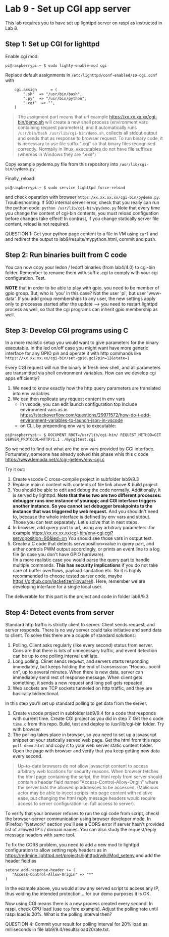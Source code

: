 # Lab 9 - Set up CGI app server

This lab requires you to have set up lighttpd server on raspi as instructed in Lab 8.

## Step 1: Set up CGI for lighttpd

Enable cgi mod:
```
pi@raspberrypi:~ $ sudo lighty-enable-mod cgi
```

Replace default assignments in `/etc/lighttpd/conf-enabled/10-cgi.conf` with 
```
    cgi.assign      = (
        ".sh"  => "/usr/bin/bash",
        ".py"  => "/usr/bin/python",
        ".cgi"  => "",
    )
```
> The assigment part means that url example https://xx.xx.xx.xx/cgi-bin/demo.sh will create a new shell process (environment vars containing request parameters), and it automatically runs `/usr/bin/bash /usr/lib/cgi-bin/demo.sh`, collects all stdout output and sends that as response to browser request.
> To run binary code, it is necessary to use file suffix ".cgi" so that binary files recognised correctly. Normally in linux, executables do not have file suffixes (whereas in Windows they are ".exe")

Copy example pydemo.py file from this repository into `/usr/lib/cgi-bin/pydemo.py` 

Finally, reload:
```
pi@raspberrypi:~ $ sudo service lighttpd force-reload
```
and check operation with browser `https:/xx.xx.xx.xx/cgi-bin/pydemo.py`.  
Troubleshooting: If 500 internal server error, check that you really can run the python code: `python /usr/lib/cgi-bin/pydemo.py` 
Note that every time you change the content of cgi-bin contents, you must reload configuation before changes take effect! In contrast, if you change statically server file content, reload is not required.

QUESTION 1: Get your python page content to a file in VM using `curl` and and redirect the output to lab9/results/mypython.html, commit and push. 

## Step 2: Run binaries built from C code

You can now copy your ledon / ledoff binaries (from lab4/4.0) to cgi-bin folder. Remember to rename them with suffix .cgi to comply with your cgi configuration. Test.

**NOTE** that in order to be able to play with gpio, you need to be member of gpio group. But, who is 'you' in this case? Not the user 'pi', but user 'www-data'. If you add group memberships to any user, the new settings apply only to processes started after the update --> you need to restart lighttpd process as well, so that the cgi programs can inherit gpio membership as well. 

## Step 3: Develop CGI programs using C

In a more realistic setup you would want to give parameters for the binary executable. In the led on/off case you might want have more generic interface for any GPIO pin and operate it with http commands like `https://xx.xx.xx.xx/cgi-bin/set-gpio.gci?pin=12&state=1`

Every CGI request will run the binary in fresh new shell, and all parameters are transmitted via shell environment variables. How can we develop cgi apps efficiently?
1. We need to know exactly how the http query parameters are translated into env variables
2. We can then replicate any request content in env vars 
    - in vscode, you can edit launch configuration top include environment vars as in https://stackoverflow.com/questions/29971572/how-do-i-add-environment-variables-to-launch-json-in-vscode
    - on CLI, by prepending env vars to executable:
```
pi@raspberrypi:~ $ DOCUMENT_ROOT=/usr/lib/cgi-bin/ REQUEST_METHOD=GET SERVER_PROTOCOL=HTTP/1.1 ./mycgitest.cgi
```

So we need to find out what are the env vars provided by CGI interface. Fortunately, someone has already solved this phase whis this c code 
https://www.lemoda.net/c/cgi-getenv/env-cgi.c

Try it out:
1. Create vscode C cross-compile project in subfolder lab9/9.3
2. Replace main.c content with contents of file link above & build project. 
3. You should be able to edit and debug the code normally. Additionally, it is served by lighttpd. **Note that these two are two different processes: debugger runs one instance of yourapp; and CGI interface triggers another instance. So you cannot set debugger breakpoints to the instance that was triggered by web request.**  And you shouldn't need to, because the whole interface is defined by env vars and stdout. Those you can test separately. Let's solve that in next steps.
4. In browser, add query part to url, using any arbitrary parameters: for example https://xx.xx.xx.xx/cgi-bin/env-cgi.cgi?servoposition=90&led=on You should see those vars in output text.
5. Create a C code that detects servoposition=value in query part, and either controls PWM output accordingly, or prints an event line to a log file (in case you don't have GPIO hardware).   
(In a more realistic case you would parse the query part to handle multiple commands. **This has security implications** if you do not take care of buffer overflows, payload sanitation etc. So it is highly recommended to choose tested parser code, maybe https://github.com/jacketizer/libyuarel). Here, remember we are developing interface for a single local user.

The deliverable for this part is the project and code in folder lab9/9.3

## Step 4: Detect events from server

Standard http traffic is strictly client to server. Client sends request, and server responds. There is no way server could take initiative and send data to client. To solve this there are a couple of standard solutions:
1. Polling. Client asks regularly (like every second) status from server. Cons are that there is lots of unnecessary traffic, and event detection can be up to one polling interval unit late.
2. Long polling. Clinet sends request, and servers starts responding immediately, but keeps holding the end of transmission "Hoooo...ooold on", up to several minutes. When there is new data, server can immediately send rest of response message. When client gets something, it sends a new request and long poll gets repeated.
3. Web sockets are TCP sockets tunneled on http traffic, and they are basically bidirectional.

In this step you'll set up standard polling to get data from the server.
1. Create vscode project in subfolder lab9/9.4 for a code that responds with current time. Create CGI project as you did in step 7.  Get the c code `time.c` from this repo. Build, test and deploy to /usr/lib/cgi-bin folder. Try with browser.
2. The polling takes place in browser, so you need to set up a javascript snippet on your statically served web page. Get the html from this repo `poll-demo.html` and copy it to your web server static content folder. Open the page with browser and verify that you keep getting new data every second.  

> Up-to-date browsers do not allow javascript content to access arbitrary web locations for security reasons. When browser fetches the html page containing the script, the html reply from server should contain a header field named "Access-Control-Allow-Origin" where the server lists the allowed ip addresses to be accessed. (Malicious actor may be able to inject scripts into page content with relative ease, but changing the html reply message headers would require access to server configuration i.e. full access to server).  

To verify that your browser refuses to run the cgi code from script, checkl the browser-server communication using browser developer mode. In (Firefox) "Network" section you'll see a CORS error if server hasn't provided list of allowed IP's / domain names. You can also study the request/reply message headers with same tool.

To fix the CORS problem, you need to add a new mod to lighttpd configuration to allow setting reply headers as in https://redmine.lighttpd.net/projects/lighttpd/wiki/Mod_setenv and add the header field as 

```
setenv.add-response-header += (
   "Access-Control-Allow-Origin" => "*"
)
```

In the example above, you would allow any served script to access any IP, thus voiding the intended protection... for our demo purposes it is OK.

Now using CGI means there is a new process created every second. In raspi, check CPU load (use `top` fore example). Adjust the polling rate until raspi load is 20%. What is the polling interval then?  

QUESTION 4: Commit your result for polling interval for 20% load as milliseconds in file lab9/9.4/results/load20rate.txt.


